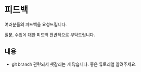 # 피드백

여러분들의 피드백을 요청드립니다.

질문, 수업에 대한 피드백 전반적으로 부탁드립니다.



## 내용

- git branch 관련되서 헷갈리는 게 많습니다. 좋은 튜토리얼 알려주세요.